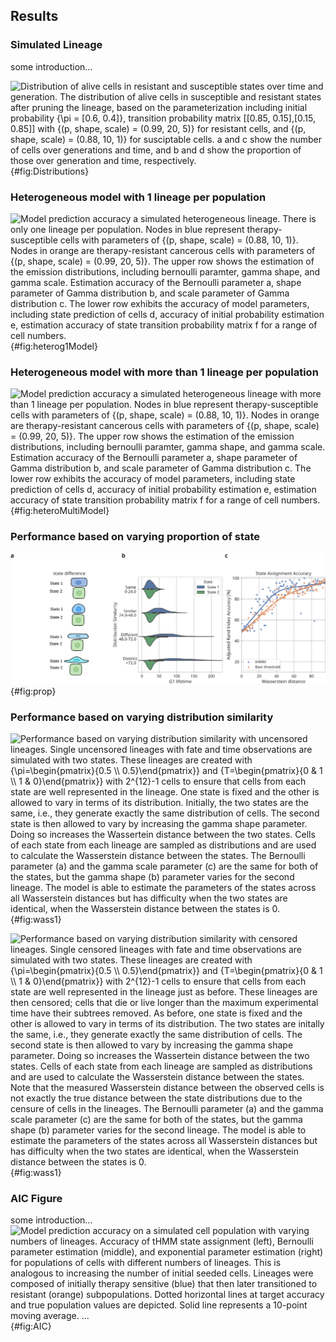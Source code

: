 ## Results

### Simulated Lineage

some introduction...

![**Distribution of alive cells in resistant and susceptible states over time and generation.** The distribution of alive cells in susceptible and resistant states after pruning the lineage, based on the parameterization including initial probability ${\pi = [0.6, 0.4]}$, transition probability matrix $[[0.85, 0.15],[0.15, 0.85]]$ with ${(p, shape, scale) = (0.99, 20, 5)}$ for resistant cells, and ${(p, shape, scale) = (0.88, 10, 1)}$ for susciptable cells. **a** and **c** show the number of cells over generations and time, and **b** and **d** show the proportion of those over generation and time, respectively.](./output/figure1.svg){#fig:Distributions}


### Heterogeneous model with 1 lineage per population

![Model prediction accuracy a simulated heterogeneous lineage. There is only one lineage per population. Nodes in blue represent therapy-susceptible cells with parameters of ${(p, shape, scale) = (0.88, 10, 1)}$. Nodes in orange are therapy-resistant cancerous cells with parameters of ${(p, shape, scale) = (0.99, 20, 5)}$. The upper row shows the estimation of the emission distributions, including bernoulli paramter, gamma shape, and gamma scale. Estimation accuracy of the Bernoulli parameter **a**, shape parameter of Gamma distribution **b**, and scale parameter of Gamma distribution **c**. The lower row exhibits the accuracy of model parameters, including state prediction of cells **d**, accuracy of initial probability estimation **e**, estimation accuracy of state transition probability matrix **f** for a range of cell numbers.](./output/figure3.svg){#fig:heterog1Model}


### Heterogeneous model with more than 1 lineage per population

![Model prediction accuracy a simulated heterogeneous lineage with more than 1 lineage per population. Nodes in blue represent therapy-susceptible cells with parameters of ${(p, shape, scale) = (0.88, 10, 1)}$. Nodes in orange are therapy-resistant cancerous cells with parameters of ${(p, shape, scale) = (0.99, 20, 5)}$. The upper row shows the estimation of the emission distributions, including bernoulli paramter, gamma shape, and gamma scale. Estimation accuracy of the Bernoulli parameter **a**, shape parameter of Gamma distribution **b**, and scale parameter of Gamma distribution **c**. The lower row exhibits the accuracy of model parameters, including state prediction of cells **d**, accuracy of initial probability estimation **e**, estimation accuracy of state transition probability matrix **f** for a range of cell numbers.](./output/figure4.svg){#fig:heteroMultiModel}


### Performance based on varying proportion of state 

![Model prediction accuracy on a simulated heterogeneous lineage (N=200). Accuracy of tHMM state assignment (left), Bernoulli parameter estimation (middle), and exponential parameter estimation (right) for lineages composed of initially therapy-sensitive (blue) that then later transitioned to therapy-resistant (orange) subpopulations. Dotted horizontal lines at target accuracy and true population values are depicted. Solid line represents a 10-point moving average. ...](./output/figure6.svg){#fig:prop}


### Performance based on varying distribution similarity

![**Performance based on varying distribution similarity with uncensored lineages.** Single uncensored lineages with fate and time observations are simulated with two states. These lineages are created with ${\pi=\begin{pmatrix}{0.5 \\ 0.5}\end{pmatrix}}$ and ${T=\begin{pmatrix}{0 & 1 \\ 1 & 0}\end{pmatrix}}$ with $2^{12}-1$ cells to ensure that cells from each state are well represented in the lineage. One state is fixed and the other is allowed to vary in terms of its distribution. Initially, the two states are the same, i.e., they generate exactly the same distribution of cells. The second state is then allowed to vary by increasing the gamma shape parameter. Doing so increases the Wassertein distance between the two states. Cells of each state from each lineage are sampled as distributions and are used to calculate the Wasserstein distance between the states. The Bernoulli parameter (a) and the gamma scale parameter (c) are the same for both of the states, but the gamma shape (b) parameter varies for the second lineage. The model is able to estimate the parameters of the states across all Wasserstein distances but has difficulty when the two states are identical, when the Wasserstein distance between the states is $0$.](./output/figure7.svg){#fig:wass1}

![**Performance based on varying distribution similarity with censored lineages.** Single censored lineages with fate and time observations are simulated with two states. These lineages are created with ${\pi=\begin{pmatrix}{0.5 \\ 0.5}\end{pmatrix}}$ and ${T=\begin{pmatrix}{0 & 1 \\ 1 & 0}\end{pmatrix}}$ with $2^{12}-1$ cells to ensure that cells from each state are well represented in the lineage just as before. These lineages are then censored; cells that die or live longer than the maximum experimental time have their subtrees removed. As before, one state is fixed and the other is allowed to vary in terms of its distribution. The two states are initally the same, i.e., they generate exactly the same distribution of cells. The second state is then allowed to vary by increasing the gamma shape parameter. Doing so increases the Wassertein distance between the two states. Cells of each state from each lineage are sampled as distributions and are used to calculate the Wasserstein distance between the states. Note that the measured Wasserstein distance between the observed cells is not exactly the true distance between the state distributions due to the censure of cells in the lineages. The Bernoulli parameter (a) and the gamma scale parameter (c) are the same for both of the states, but the gamma shape (b) parameter varies for the second lineage. The model is able to estimate the parameters of the states across all Wasserstein distances but has difficulty when the two states are identical, when the Wasserstein distance between the states is $0$.](./output/figure8.svg){#fig:wass1}


### AIC Figure

some introduction...
![Model prediction accuracy on a simulated cell population with varying numbers of lineages. Accuracy of tHMM state assignment (left), Bernoulli parameter estimation (middle), and exponential parameter estimation (right) for populations of cells with different numbers of lineages. This is analogous to increasing the number of initial seeded cells. Lineages were composed of initially therapy sensitive (blue) that then later transitioned to resistant (orange) subpopulations. Dotted horizontal lines at target accuracy and true population values are depicted. Solid line represents a 10-point moving average. ...](./output/figure9.svg){#fig:AIC}